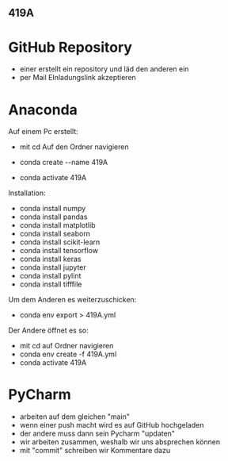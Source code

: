 ## 419A ##

# GitHub Repository #
- einer erstellt ein repository und läd den anderen ein
- per Mail EInladungslink akzeptieren

# Anaconda #

Auf einem Pc erstellt:

- mit cd Auf den Ordner navigieren

- conda create --name 419A
- conda activate 419A

Installation:
- conda install numpy
- conda install pandas
- conda install matplotlib
- conda install seaborn
- conda install scikit-learn
- conda install tensorflow
- conda install keras
- conda install jupyter
- conda install pylint
- conda install tifffile

Um dem Anderen es weiterzuschicken:
- conda env export > 419A.yml

Der Andere öffnet es so:

- mit cd auf Ordner navigieren
- conda env create -f 419A.yml
- conda activate 419A

# PyCharm #

- arbeiten auf dem gleichen "main"
- wenn einer push macht wird es auf GitHub hochgeladen
- der andere muss dann sein Pycharm "updaten"
- wir arbeiten zusammen, weshalb wir uns absprechen können
- mit "commit" schreiben wir Kommentare dazu
